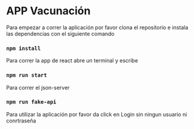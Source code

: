# APP Vacunación

Para empezar a correr la aplicación por favor clona el repositorio e instala las dependencias con el siguiente comando

### `npm install`

Para correr la app de react abre un terminal y escribe 

### `npm run start`

Para correr el json-server 

### `npm run fake-api` 

Para utilizar la aplicación por favor da click en Login sin ningun usuario ni conrtraseña
